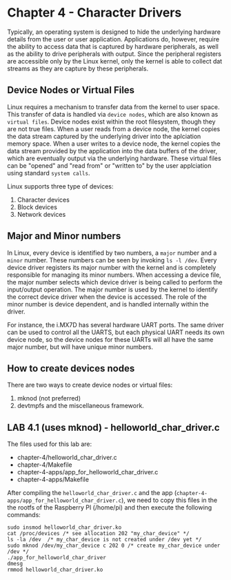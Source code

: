 
# Chapter 4 - Character Drivers

Typically, an operating system is designed to hide the underlying hardware details from the user
or user application. Applications do, however, require the ability to access data that is captured
by hardware peripherals, as well as the ability to drive peripherals with output. Since the peripheral
registers are accessible only by the Linux kernel, only the kernel is able to collect dat streams
as they are capture by these peripherals.

## Device Nodes or Virtual Files

Linux requires a mechanism to transfer data from the kernel to user space. This transfer of data is
handled via `device nodes`, which are also known as `virtual files`. Device nodes exist within the
root filesystem, though they are not true files. When a user reads from a device node, the kernel copies
the data stream captured by the underlying driver into the aplciation memory space. When a user writes
to a device node, the kernel copies the data stream provided by the application into the data buffers
of the driver, which are eventually output via the underlying hardware. These virtual files can be
"opened" and "read from" or "written to" by the user applciation using standard `system calls`.

Linux supports three type of devices:

1. Character devices
2. Block devices
3. Network devices

## Major and Minor numbers

In Linux, every device is identified by two numbers, a `major` number and a `minor` number. These
numbers can be seen by invoking `ls -l /dev`. Every device driver registers its major number with
the kernel and is completely responsible for managing its minor numbers. When accessing a device file,
the major number selects which device driver is being called to perform the input/output operation.
The major number is used by the kernel to identify the correct device driver when the device is accessed.
The role of the minor number is device dependent, and is handled internally within the driver.

For instance, the i.MX7D has several hardware UART ports. The same driver can be used to control all the
UARTS, but each physical UART needs its own device node, so the device nodes for these UARTs will all have the
same major number, but will have unique minor numbers.

## How to create devices nodes

There are two ways to create device nodes or virtual files:

1. mknod (not preferred)
2. devtmpfs and the miscellaneous framework.


## LAB 4.1 (uses mknod) - helloworld_char_driver.c




The files used for this lab are:

- chapter-4/helloworld_char_driver.c
- chapter-4/Makefile
- chapter-4-apps/app_for_helloworld_char_driver.c
- chapter-4-apps/Makefile

After compiling the `helloworld_char_driver.c` and the
app (`chapter-4-apps/app_for_helloworld_char_driver.c`), we need to copy
this files in the the rootfs of the Raspberry PI (/home/pi) and then execute
the following commands:

```shell
sudo insmod helloworld_char_driver.ko
cat /proc/devices /* see allocation 202 "my_char_device" */
ls -la /dev  /* my_char_device is not created under /dev yet */
sudo mknod /dev/my_char_device c 202 0 /* create my_char_device under /dev */
./app_for_helloworld_char_driver
dmesg
rmmod helloworld_char_driver.ko
```

















































